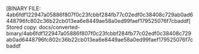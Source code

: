 [BINARY FILE: 4ab6fdf122947a05886f807f0c23fcbbf284fb77c02edf0c38408c729ab0ad6448796fc802c36b22cb013ea6e8449ae58a0ed99faef179525076f7cbaddf]
Stored copy: docs/converted-binary/4ab6fdf122947a05886f807f0c23fcbbf284fb77c02edf0c38408c729ab0ad6448796fc802c36b22cb013ea6e8449ae58a0ed99faef179525076f7cbaddf
